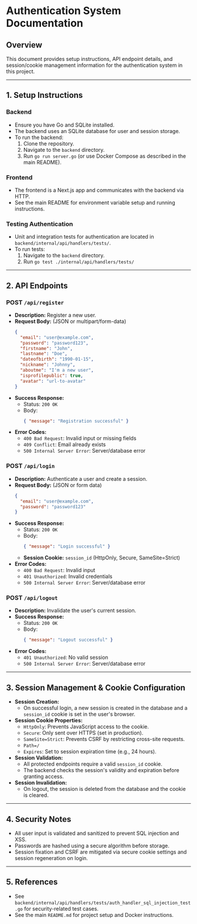 # Authentication System Documentation

## Overview
This document provides setup instructions, API endpoint details, and session/cookie management information for the authentication system in this project.

---

## 1. Setup Instructions

### Backend
- Ensure you have Go and SQLite installed.
- The backend uses an SQLite database for user and session storage.
- To run the backend:
  1. Clone the repository.
  2. Navigate to the `backend` directory.
  3. Run `go run server.go` (or use Docker Compose as described in the main README).

### Frontend
- The frontend is a Next.js app and communicates with the backend via HTTP.
- See the main README for environment variable setup and running instructions.

### Testing Authentication
- Unit and integration tests for authentication are located in `backend/internal/api/handlers/tests/`.
- To run tests:
  1. Navigate to the `backend` directory.
  2. Run `go test ./internal/api/handlers/tests/`

---

## 2. API Endpoints

### POST `/api/register`
- **Description:** Register a new user.
- **Request Body:** (JSON or multipart/form-data)
  ```json
  {
    "email": "user@example.com",
    "password": "password123",
    "firstname": "John",
    "lastname": "Doe",
    "dateofbirth": "1990-01-15",
    "nickname": "Johnny",
    "aboutme": "I'm a new user",
    "isprofilepublic": true,
    "avatar": "url-to-avatar"
  }
  ```
- **Success Response:**
  - Status: `200 OK`
  - Body:
    ```json
    { "message": "Registration successful" }
    ```
- **Error Codes:**
  - `400 Bad Request`: Invalid input or missing fields
  - `409 Conflict`: Email already exists
  - `500 Internal Server Error`: Server/database error

### POST `/api/login`
- **Description:** Authenticate a user and create a session.
- **Request Body:** (JSON or form data)
  ```json
  {
    "email": "user@example.com",
    "password": "password123"
  }
  ```
- **Success Response:**
  - Status: `200 OK`
  - Body:
    ```json
    { "message": "Login successful" }
    ```
  - **Session Cookie:** `session_id` (HttpOnly, Secure, SameSite=Strict)
- **Error Codes:**
  - `400 Bad Request`: Invalid input
  - `401 Unauthorized`: Invalid credentials
  - `500 Internal Server Error`: Server/database error

### POST `/api/logout`
- **Description:** Invalidate the user's current session.
- **Success Response:**
  - Status: `200 OK`
  - Body:
    ```json
    { "message": "Logout successful" }
    ```
- **Error Codes:**
  - `401 Unauthorized`: No valid session
  - `500 Internal Server Error`: Server/database error

---

## 3. Session Management & Cookie Configuration

- **Session Creation:**
  - On successful login, a new session is created in the database and a `session_id` cookie is set in the user's browser.
- **Session Cookie Properties:**
  - `HttpOnly`: Prevents JavaScript access to the cookie.
  - `Secure`: Only sent over HTTPS (set in production).
  - `SameSite=Strict`: Prevents CSRF by restricting cross-site requests.
  - `Path=/`
  - `Expires`: Set to session expiration time (e.g., 24 hours).
- **Session Validation:**
  - All protected endpoints require a valid `session_id` cookie.
  - The backend checks the session's validity and expiration before granting access.
- **Session Invalidation:**
  - On logout, the session is deleted from the database and the cookie is cleared.

---

## 4. Security Notes
- All user input is validated and sanitized to prevent SQL injection and XSS.
- Passwords are hashed using a secure algorithm before storage.
- Session fixation and CSRF are mitigated via secure cookie settings and session regeneration on login.

---

## 5. References
- See `backend/internal/api/handlers/tests/auth_handler_sql_injection_test.go` for security-related test cases.
- See the main `README.md` for project setup and Docker instructions.
